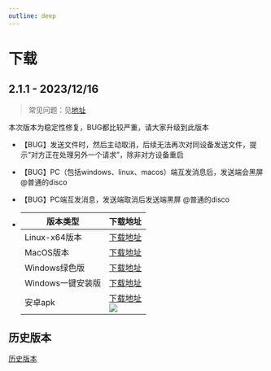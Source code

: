 ```yaml
---
outline: deep
---
```


# 下载

## 2.1.1 - 2023/12/16

> 常见问题：见[地址](/qa.html)

本次版本为稳定性修复，BUG都比较严重，请大家升级到此版本

- 【BUG】发送文件时，然后主动取消，后续无法再次对同设备发送文件，提示“对方正在处理另外一个请求”，除非对方设备重启

- 【BUG】PC（包括windows、linux、macos）端互发消息后，发送端会黑屏 @普通的disco

- 【BUG】PC端互发消息，发送端取消后发送端黑屏 @普通的disco

- | 版本类型         | 下载地址                                                                                                                                            |
  | ------------ | ----------------------------------------------------------------------------------------------------------------------------------------------- |
  | Linux-x64版本  | [下载地址](https://cdn.zishu.life/211/sdt-2.1.1-linux-x64.zip)                                                                        |
  | MacOS版本      | [下载地址](https://cdn.zishu.life/211/sdt-2.1.1-macos.zip)                                                                            |
  | Windows绿色版   | [下载地址](https://cdn.zishu.life/211/sdt-2.1.1-windows-x64.zip)                                                                      |
  | Windows一键安装版 | [下载地址](https://cdn.zishu.life/211/sdt-2.1.1-windows-installer.exe)                                                                |
  | 安卓apk        | [下载地址](https://cdn.zishu.life/211/sdt-2.1.1-v8a-release.apk)<br/>![](https://cdn.zishu.life/211/qr-211-v8a-apk.png) |
  
  

## 历史版本

[历史版本](history.html)
